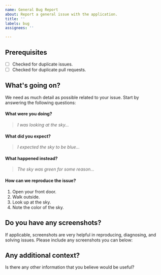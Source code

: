 ```yaml
---
name: General Bug Report
about: Report a general issue with the application.
title: ''
labels: bug
assignees: ''

---
```


## Prerequisites
- [ ] Checked for duplicate issues.
- [ ] Checked for duplicate pull requests.

## What's going on?
We need as much detail as possible related to your issue. Start by answering the following questions:

#### What were you doing?
> *I was looking at the sky...*

#### What did you expect?
> *I expected the sky to be blue...*

#### What happened instead?
> *The sky was green for some reason...*

#### How can we reproduce the issue?
1. Open your front door.
2. Walk outside.
3. Look up at the sky.
4. Note the color of the sky.

## Do you have any screenshots?
If applicable, screenshots are very helpful in reproducing, diagnosing, and solving issues. Please include any screenshots you can below:

## Any additional context?
Is there any other information that you believe would be useful?
